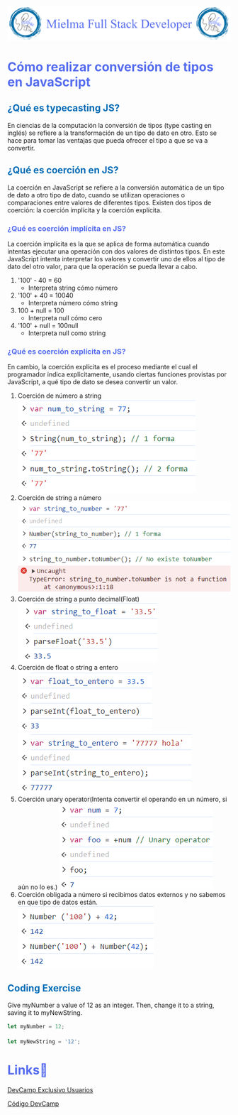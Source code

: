 ![Logo Mielma](Logo/Logo_Encabezado.png)

# <b><font color="#556CEE">Cómo realizar conversión de tipos en JavaScript</font></b>

## <b><font color="#006cb5">¿Qué es typecasting JS?</font></b>
En ciencias de la computación la conversión de tipos (type casting en inglés) se refiere a la transformación de un tipo de dato en otro. Esto se hace para tomar las ventajas que pueda ofrecer el tipo a que se va a convertir.

## <b><font color="#006cb5">¿Qué es coerción en JS?</font></b>
La coerción en JavaScript se refiere a la conversión automática de un tipo de dato a otro tipo de dato, cuando se utilizan operaciones o comparaciones entre valores de diferentes tipos. Existen dos tipos de coerción: la coerción implícita y la coerción explícita.

### <font color="#556CEE">¿Qué es coerción implícita en JS?</font>
La coerción implícita es la que se aplica de forma automática cuando intentas ejecutar una operación con dos valores de distintos tipos. En este JavaScript intenta interpretar los valores y convertir uno de ellos al tipo de dato del otro valor, para que la operación se pueda llevar a cabo.

1. '100' - 40 = 60
     + Interpreta string cómo número 
2. '100' + 40 = 10040
    + Interpreta número cómo string
3. 100 + null = 100
    + Interpreta null cómo cero
4. '100' + null = 100null
    + Interpreta null como string

### <font color="#556CEE">¿Qué es coerción explícita en JS?</font>
En cambio, la coerción explícita es el proceso mediante el cual el programador indica explícitamente, usando ciertas funciones provistas por JavaScript, a qué tipo de dato se desea convertir un valor.
1. Coerción de número a string
    ![TypeCasting num_to_string](image/TypeCasting_num_to_string.png)
2. Coerción de string a número
    ![TypeCasting string_to_number](image/TypeCasting_string_to_number.png)
3. Coerción de string a punto decimal(Float)
    ![TypeCasting string_to_float](image/TypeCasting_string_to_float.png)
4. Coerción de float o string a entero
   ![TypeCasting float_to_entero](image/TypeCasting_float_to_entero.png)
   ![TypeCasting string_to_entero ](image/TypeCasting_string_to_entero.png)
5. Coerción unary operator(Intenta convertir el operando en un número, si aún no lo es.)
    ![Typecasting Unary Operator](image/TypeCasting_unary_operator.png)
6. Coerción obligada a número si recibimos datos externos y no sabemos en que tipo de datos están.  
   ![Typecasting Obligar to Number](image/TypeCasting_obligar_to_number.png) 


## <b><font color="#006cb5">Coding Exercise</font></b>
Give myNumber a value of 12 as an integer.
Then, change it to a string, saving it to myNewString.
```js
let myNumber = 12;

let myNewString = '12';
```

# <b><font color="#556CEE">Links🔗</font></b>

[DevCamp Exclusivo Usuarios](https://basque.devcamp.com/pt-full-stack-development-javascript-python-react/guide/how-to-perform-type-casting-javascript)  

[Código DevCamp](https://github.com/rails-camp/javascript-programming/blob/master/section_b_12_type_casting.js)

<!-- [Código Mielma]() -->